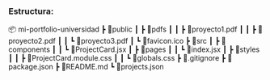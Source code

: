 ### Estructura:
📦 mi-portfolio-universidad
 ┣ 📂public
 ┃ ┣ 📂pdfs
 ┃ ┃ ┣ 📜proyecto1.pdf
 ┃ ┃ ┣ 📜proyecto2.pdf
 ┃ ┃ ┗ 📜proyecto3.pdf
 ┃ ┗ 📜favicon.ico
 ┣ 📂src
 ┃ ┣ 📂components
 ┃ ┃ ┗ 📜ProjectCard.jsx
 ┃ ┣ 📂pages
 ┃ ┃ ┗ 📜index.jsx
 ┃ ┣ 📂styles
 ┃ ┃ ┣ 📜ProjectCard.module.css
 ┃ ┃ ┗ 📜globals.css
 ┣ 📜.gitignore
 ┣ 📜package.json
 ┣ 📜README.md
 ┗ 📜projects.json
